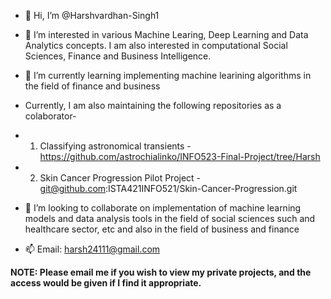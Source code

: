 - 👋 Hi, I’m @Harshvardhan-Singh1

- 👀 I’m interested in various Machine Learing, Deep Learning and Data Analytics concepts. I am also interested in computational Social Sciences, Finance and Business Intelligence.

- 🌱 I’m currently learning implementing machine learining algorithms in the field of finance and business
- Currently, I am also maintaining the following repositories as a colaborator-
- 1. Classifying astronomical transients - https://github.com/astrochialinko/INFO523-Final-Project/tree/Harsh
- 2. Skin Cancer Progression Pilot Project - git@github.com:ISTA421INFO521/Skin-Cancer-Progression.git

- 💞️ I’m looking to collaborate on implementation of machine learning models and data analysis tools in the field of social sciences such and healthcare sector, etc and also in the field of business and finance

- 📫 Email: harsh24111@gmail.com

**NOTE: Please email me if you wish to view my private projects, and the access would be given if I find it appropriate.**
<!---
Harshvardhan-Singh1/Harshvardhan-Singh1 is a ✨ special ✨ repository because its `README.md` (this file) appears on your GitHub profile.
You can click the Preview link to take a look at your changes.
--->
